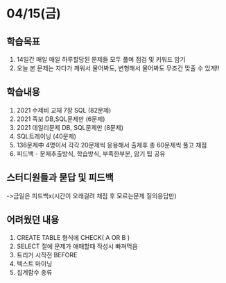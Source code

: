 # 04/15(금)
## 학습목표
1. 14일간 매일 매일 하루할당된 문제들 모두 풀며 점검 및 키워드 암기
2. 오늘 본 문제는 자다가 깨워서 물어봐도, 변형해서 물어봐도 무조건 맞출 수 있게!! 

## 학습내용
1. 2021 수제비 교재 7장 SQL (82문제)
2. 2021 족보 DB,SQL문제만 (6문제)
3. 2021 데일리문제 DB, SQL문제만 (8문제)
4. SQL트레이닝 (40문제)
5. 136문제中 4명이서 각각 20문제씩 응용해서 출제후 총 60문제씩 풀고 채점  
6. 피드백 - 문제추출방식, 학습방식, 부족한부분, 암기 팁 공유 

## 스터디원들과 묻답 및 피드백
->금일은 피드백x(시간이 오래걸려 채점 후 모르는문제 질의응답만)


## 어려웠던 내용
1. CREATE TABLE 형식에 CHECK( A OR B )
2. SELECT 절에 문제가 애매할때 작성시 빠져먹음
3. 트리거 시작전 BEFORE
4. 텍스트 마이닝
5. 집계함수 종류 